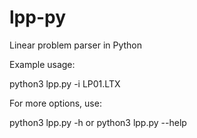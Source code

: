 # lpp-py
Linear problem parser in Python

Example usage:

  python3 lpp.py -i LP01.LTX


For more options, use:

  python3 lpp.py -h
        or
  python3 lpp.py --help
